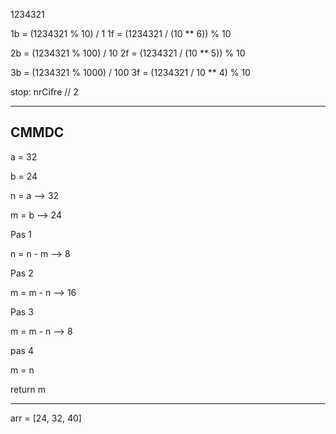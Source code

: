 1234321

1b = (1234321 % 10) / 1
1f = (1234321 / (10 ** 6)) % 10

2b = (1234321 % 100) / 10
2f = (1234321 / (10 ** 5)) % 10

3b = (1234321 % 1000) / 100
3f = (1234321 / 10 ** 4) % 10


stop: nrCifre // 2


---

## CMMDC


a = 32

b = 24

n = a --> 32

m = b --> 24

Pas 1

n = n - m --> 8

Pas 2

m = m - n --> 16

Pas 3

m = m - n --> 8

pas 4

m = n

return m

---

arr = [24, 32, 40]
